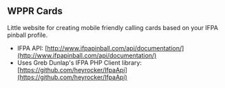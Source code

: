 ## WPPR Cards

Little website for creating mobile friendly calling cards based on your IFPA pinball profile.

* IFPA API: [http://www.ifpapinball.com/api/documentation/](http://www.ifpapinball.com/api/documentation/)
* Uses Greb Dunlap's IFPA PHP Client library: [https://github.com/heyrocker/IfpaApi](https://github.com/heyrocker/IfpaApi)

